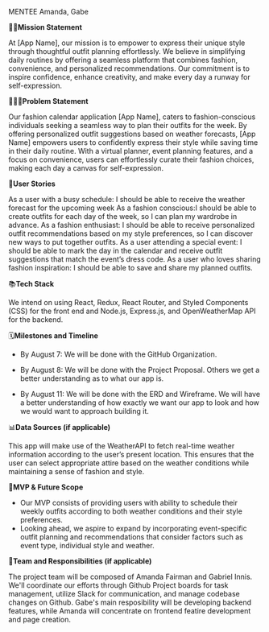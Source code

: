MENTEE
Amanda, Gabe

🧗🏽**Mission Statement**

At [App Name], our mission is to empower to express their unique style through thoughtful outfit planning effortlessly. We believe in simplifying daily routines by offering a seamless platform that combines fashion, convenience, and personalized recommendations. Our commitment is to inspire confidence, enhance creativity, and make every day a runway for self-expression. 

🧑🏽‍💻**Problem Statement** 

Our fashion calendar application [App Name], caters to fashion-conscious individuals seeking a seamless way to plan their outfits for the week. By offering personalized outfit suggestions based on weather forecasts, [App Name] empowers users to confidently express their style while saving time in their daily routine. With a virtual planner, event planning features, and a focus on convenience, users can effortlessly curate their fashion choices, making each day a canvas for self-expression. 


📝**User Stories**

As a user with a busy schedule: I should be able to receive the weather forecast for the upcoming week 
As a fashion conscious:I should be able to create outfits for each day of the week, so I can plan my wardrobe in advance. 
As a fashion enthusiast: I should be able to receive personalized outfit recommendations based on my style preferences, so I can discover new ways to put together outfits. 
As a user attending a special event: I should be able to mark the day in the calendar and receive outfit suggestions that match the event’s dress code. 
As a user who loves sharing fashion inspiration: I should be able to save and share my planned outfits.


📚**Tech Stack**

 We intend on using React, Redux, React Router, and Styled Components (CSS) for the front end and Node.js, Express.js, and OpenWeatherMap API for the backend.
 
🗓️**Milestones and Timeline**

- By August 7: We will be done with the GitHub Organization.
  
- By August 8: We will be done with the Project Proposal. Others we get a better understanding as to what our app is.
  
- By August 11: We will be done with the ERD and Wireframe. We will have a better understanding of how exactly we want our app to look and how we would want to approach building it. 


📊**Data Sources (if applicable)**

This app will make use of the WeatherAPI to fetch real-time weather information according to the user’s present location. This ensures that the user can select appropriate attire based on the weather conditions while maintaining a sense of fashion and style. 


📌**MVP & Future Scope**

- Our MVP consists of providing users with ability to schedule their weekly outfits according to both weather conditions and their style preferences.
- Looking ahead, we aspire to expand by incorporating event-specific outfit planning and recommendations that consider factors such as event type, individual style and weather. 


🤝**Team and Responsibilities (if applicable)**

The project team will be composed of Amanda Fairman and Gabriel Innis. We'll coordinate our efforts through Github Project boards for task management, utilize Slack for communication, and manage codebase changes on Github. Gabe's main resposibility will be developing backend features, while Amanda will concentrate on frontend featire development and page creation. 
 
